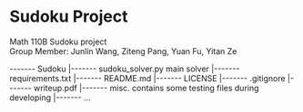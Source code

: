 # Sudoku Project
Math 110B Sudoku project  
Group Member: Junlin Wang, Ziteng Pang, Yuan Fu, Yitan Ze


------- Sudoku
  |------- sudoku_solver.py
                main solver
  |------- requirements.txt
  |------- README.md
  |------- LICENSE
  |------- .gitignore
  |------- writeup.pdf
  |------- misc. 
                contains some testing files during developing
  |------- ...